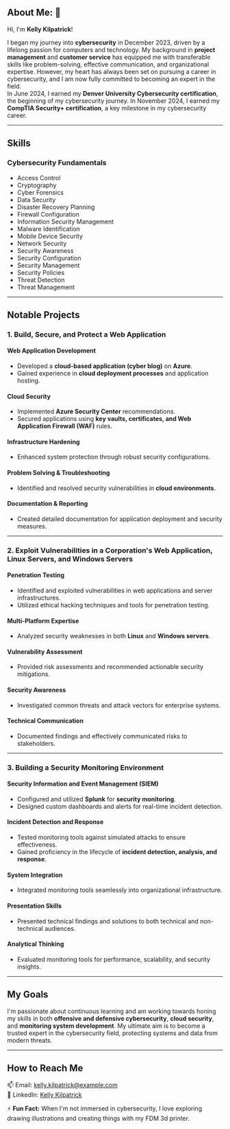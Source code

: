 ## About Me: 👋  
Hi, I'm **Kelly Kilpatrick**!  

I began my journey into **cybersecurity** in December 2023, driven by a lifelong passion for computers and technology. My background in **project management** and **customer service** has equipped me with transferable skills like problem-solving, effective communication, and organizational expertise. However, my heart has always been set on pursuing a career in cybersecurity, and I am now fully committed to becoming an expert in the field.  
In June 2024, I earned my **Denver University Cybersecurity certification**, the beginning of my cybersecurity journey.
In November 2024, I earned my **CompTIA Security+ certification**, a key milestone in my cybersecurity career.  

---

## Skills  

### Cybersecurity Fundamentals  
- Access Control  
- Cryptography  
- Cyber Forensics  
- Data Security  
- Disaster Recovery Planning  
- Firewall Configuration  
- Information Security Management  
- Malware Identification  
- Mobile Device Security  
- Network Security  
- Security Awareness  
- Security Configuration  
- Security Management  
- Security Policies  
- Threat Detection  
- Threat Management  

---

## Notable Projects  

### 1. **Build, Secure, and Protect a Web Application**  

#### Web Application Development  
- Developed a **cloud-based application (cyber blog)** on **Azure**.  
- Gained experience in **cloud deployment processes** and application hosting.  

#### Cloud Security  
- Implemented **Azure Security Center** recommendations.  
- Secured applications using **key vaults, certificates, and Web Application Firewall (WAF)** rules.  

#### Infrastructure Hardening  
- Enhanced system protection through robust security configurations.  

#### Problem Solving & Troubleshooting  
- Identified and resolved security vulnerabilities in **cloud environments**.  

#### Documentation & Reporting  
- Created detailed documentation for application deployment and security measures.  

---

### 2. **Exploit Vulnerabilities in a Corporation's Web Application, Linux Servers, and Windows Servers**  

#### Penetration Testing  
- Identified and exploited vulnerabilities in web applications and server infrastructures.  
- Utilized ethical hacking techniques and tools for penetration testing.  

#### Multi-Platform Expertise  
- Analyzed security weaknesses in both **Linux** and **Windows servers**.  

#### Vulnerability Assessment  
- Provided risk assessments and recommended actionable security mitigations.  

#### Security Awareness  
- Investigated common threats and attack vectors for enterprise systems.  

#### Technical Communication  
- Documented findings and effectively communicated risks to stakeholders.  

---

### 3. **Building a Security Monitoring Environment**  

#### Security Information and Event Management (SIEM)  
- Configured and utilized **Splunk** for **security monitoring**.  
- Designed custom dashboards and alerts for real-time incident detection.  

#### Incident Detection and Response  
- Tested monitoring tools against simulated attacks to ensure effectiveness.  
- Gained proficiency in the lifecycle of **incident detection, analysis, and response**.  

#### System Integration  
- Integrated monitoring tools seamlessly into organizational infrastructure.  

#### Presentation Skills  
- Presented technical findings and solutions to both technical and non-technical audiences.  

#### Analytical Thinking  
- Evaluated monitoring tools for performance, scalability, and security insights.  

---

## My Goals  
I'm passionate about continuous learning and am working towards honing my skills in both **offensive and defensive cybersecurity**, **cloud security**, and **monitoring system development**. My ultimate aim is to become a trusted expert in the cybersecurity field, protecting systems and data from modern threats.  

---

## How to Reach Me  
📫 Email: [kelly.kilpatrick@example.com](mailto:kelly.kilpatrickjay@gmail.com)  
💼 LinkedIn: [Kelly Kilpatrick](http://www.linkedin.com/in/kelly-k-8516622a4)


⚡ **Fun Fact:** When I'm not immersed in cybersecurity, I love exploring drawing illustrations and creating things with my FDM 3d printer.  

